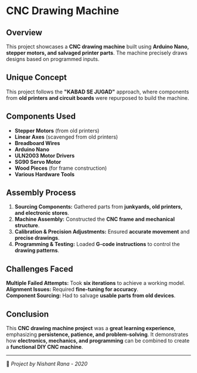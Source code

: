 # CNC Drawing Machine  

## Overview  
This project showcases a **CNC drawing machine** built using **Arduino Nano, stepper motors, and salvaged printer parts**. The machine precisely draws designs based on programmed inputs.  

## Unique Concept  
This project follows the **"KABAD SE JUGAD"** approach, where components from **old printers and circuit boards** were repurposed to build the machine.  

## Components Used  
- **Stepper Motors** (from old printers)  
- **Linear Axes** (scavenged from old printers)  
- **Breadboard Wires**  
- **Arduino Nano**  
- **ULN2003 Motor Drivers**  
- **SG90 Servo Motor**  
- **Wood Pieces** (for frame construction)  
- **Various Hardware Tools**  

## Assembly Process  
1. **Sourcing Components:** Gathered parts from **junkyards, old printers, and electronic stores**.  
2. **Machine Assembly:** Constructed the **CNC frame and mechanical structure**.  
3. **Calibration & Precision Adjustments:** Ensured **accurate movement** and **precise drawings**.  
4. **Programming & Testing:** Loaded **G-code instructions** to control the **drawing patterns**.  

## Challenges Faced  
 **Multiple Failed Attempts:** Took **six iterations** to achieve a working model.  
 **Alignment Issues:** Required **fine-tuning for accuracy**.  
 **Component Sourcing:** Had to salvage **usable parts from old devices**.  

## Conclusion  
This **CNC drawing machine project** was a **great learning experience**, emphasizing **persistence, patience, and problem-solving**. It demonstrates how **electronics, mechanics, and programming** can be combined to create a **functional DIY CNC machine**.  

---

📌 *Project by Nishant Rana - 2020*  
